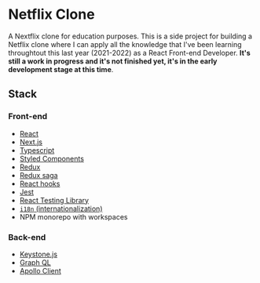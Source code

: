 # Netflix Clone

A Nextflix clone for education purposes. This is a side project for building a
Netflix clone where I can apply all the knowledge that I've been learning
throughtout this last year (2021-2022) as a React Front-end Developer. **It's
still a work in progress and it's not finished yet, it's in the early development
stage at this time**.

## Stack

### Front-end

- [React](https://reactjs.org/)
- [Next.js](nextjs.org/)
- [Typescript](typescriptlang.org/)
- [Styled Components](styled-components.com/)
- [Redux](redux.js.org/)
- [Redux saga](https://redux-saga.js.org/)
- [React hooks](https://reactjs.org/docs/hooks-reference.html#gatsby-focus-wrapper)
- [Jest](https://jestjs.io/)
- [React Testing Library]()
- [`i18n` (internationalization)](react.i18next.com/)
- NPM monorepo with workspaces

### Back-end

- [Keystone.js](https://keystonejs.com/)
- [Graph QL](https://graphql.org/)
- [Apollo Client](https://www.apollographql.com/)
